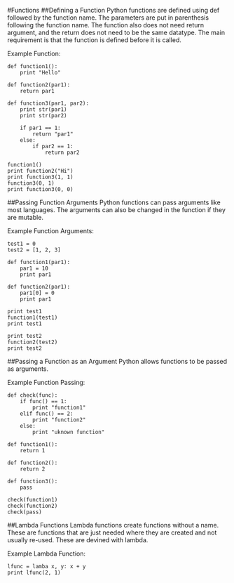 #Functions
##Defining a Function
Python functions are defined using def followed by the function name. The parameters are put in parenthesis following the function name. The function also does not need return argument, and the return does not need to be the same datatype. The main requirement is that the function is defined before it is called.  

Example Function:
```
def function1():
    print "Hello"    

def function2(par1):
    return par1

def function3(par1, par2):
    print str(par1)
    print str(par2)

    if par1 == 1:
        return "par1"
    else:
        if par2 == 1:
            return par2

function1()
print function2("Hi")
print function3(1, 1)
function3(0, 1)
print function3(0, 0)
```

##Passing Function Arguments
Python functions can pass arguments like most languages. The arguments can also be changed in the function if they are mutable. 

Example Function Arguments:
```
test1 = 0
test2 = [1, 2, 3]

def function1(par1):
    par1 = 10
    print par1

def function2(par1):
    par1[0] = 0
    print par1

print test1
function1(test1)
print test1

print test2
function2(test2)
print test2
``` 

##Passing a Function as an Argument
Python allows functions to be passed as arguments.  

Example Function Passing:
```
def check(func):
    if func() == 1:
        print "function1"
    elif func() == 2:
        print "function2"
    else:
        print "uknown function"

def function1():
    return 1

def function2():
    return 2

def function3():
    pass

check(function1)
check(function2)
check(pass)
```

##Lambda Functions
Lambda functions create functions without a name. These are functions that are just needed where they are created and not usually re-used. These are devined with lambda.  

Example Lambda Function:
```
lfunc = lamba x, y: x + y
print lfunc(2, 1)
```
